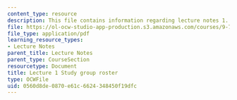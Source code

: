 ```yaml
---
content_type: resource
description: This file contains information regarding lecture notes 1.
file: https://ol-ocw-studio-app-production.s3.amazonaws.com/courses/9-70-social-psychology-spring-2013/0560d8de0870e61c6624348450f19dfc_MIT9_70S13_std_rst_fm_L1.pdf
file_type: application/pdf
learning_resource_types:
- Lecture Notes
parent_title: Lecture Notes
parent_type: CourseSection
resourcetype: Document
title: Lecture 1 Study group roster
type: OCWFile
uid: 0560d8de-0870-e61c-6624-348450f19dfc
---
```

